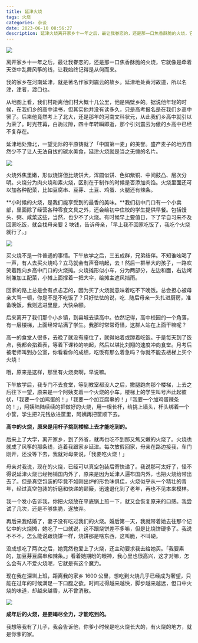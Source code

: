 ```yaml
---
title: 延津火烧
tags: 火烧
categories: 杂谈
date: 2023-06-10 08:56:27
description: 延津火烧离开家乡十一年之后，最让我眷恋的，还是那一口焦香酥脆的火烧，它就像是牵着天空中乱舞风筝的线，让我始终记得是从何而来。
---
```


![](https://s3plus.meituan.net/v1/mss_f32142e8d47149129e9550e929704625/yzz-test-image/f7b041df5ac444a0bf2e46c2d4280cac)

离开家乡十一年之后，最让我眷恋的，还是那一口焦香酥脆的火烧，它就像是牵着天空中乱舞风筝的线，让我始终记得是从何而来。

我的家乡在河南延津，就是著名作家刘震云的故乡。延津地处黄河故道，所以名津，津者，渡口也。

从地图上看，我们村距离他们村大概十几公里，他是隔壁乡的。据说他年轻的时候，在我们乡的高中读书，但其实他并没有读多久，只是高考报名是在我们乡高中罢了。后来他竟然考上了北大，还是那年的河南文科状元，从此我们乡高中就引以为荣了。时光荏苒，白驹过隙，四十年转瞬即逝，那个引刘震云为傲的乡高中已经不复存在。

延津地处豫北，一望无际的平原铸就了「中国第一麦」的美誉。盛产麦子的地方自然少不了让人无法自拔的碳水美食，延津火烧就是当之无愧的名片。

![](https://s3plus.meituan.net/v1/mss_f32142e8d47149129e9550e929704625/yzz-test-image/637faede478a40c782fd601506a748d1)

火烧外焦里嫩，形似烧饼但比烧饼大，浑圆似饼、色如紫铜、中间鼓凸、层次分明。火烧分为肉火烧和素火烧，区别在于制作的时候是否添加肉馅。火烧里面还可以加各种配菜，比如豆腐串、豆芽、土豆、鸡蛋、火腿还有辣条。

**小时候的火烧，是我们能享受到的最香的美味。**我们初中门口有一个小卖部，里面除了经营各种零食文具之外，还会给初中住校的学生提供早餐。包括馒头、粥、咸菜这些，当然，也少不了火烧。有时候早上要值日，下了早自习来不及回家吃饭，就会找母亲要 2 块钱，告诉母亲，「早上我不回家吃饭了，我吃个火烧就行了。」

![](https://s3plus.meituan.net/v1/mss_f32142e8d47149129e9550e929704625/yzz-test-image/2b05f818d9f94674b4c691a0d0d5d5fe)

买火烧不是一件普通的事情。下午放学之后，三五成群，兄弟结伴。不知谁吆喝了一声，有人去买火烧吗？立马就会有声音响起，去！然后一群半大的孩子，一路欢笑着跑向乡高中门口的火烧摊。火烧摊形似小车，分为两部分，左边和面，右边烤制兼加工配菜，小摊上面撑着一把大伞，给摊主遮风挡雨。

回家的路上总是会有点忐忑的，因为买了火烧就意味着吃不下晚饭。总会担心被母亲大骂一顿，你是不是不吃饭了？只好怯怯的说，吃...随后母亲一头扎进厨房，准备晚饭，我则逃进里屋，大快朵颐。

后来离开了我们那个小乡镇，到县城去读高中。依然记得，高中校园的一个角落，有一层楼梯，上面经常站满了学生。我那时常常奇怪，这群人站在上面干嘛呢？

高一的食堂人很多，去晚了就没有座位了，就得站着或蹲着吃饭。于是每天到了饭点，我都会掐着表，等着下课铃的响起，然后以堪比刘翔的速度冲向食堂。月考后被老师叫到办公室，你看看你的成绩，吃饭有那么着急吗？你就不能去楼梯上买个火烧！

哦，原来是这样，那里有火烧卖啊，早说嘛。

下午放学后，我专门不去食堂，等到教室都没人之后，撒腿跑向那个楼梯，上去之后往下一望，原来是一个阿姨支着一个火烧的小车，楼梯上的学生叫号声此起彼伏，「我要一个加鸡蛋的！」「我要一个加豆腐串的！」「我要一个加鸡蛋辣条的！」，阿姨陆陆续续的把做好的火烧，用一根长杆，给挑上墙头，杆头绑着一个小筐，学生把2元钱放进筐里，阿姨再把筐顺下去。

**高中的火烧，原来是用杆子挑到楼梯上去才能吃到的。**

后来上了大学，离开家乡，到了外省，就再也吃不到那又焦又嫩的火烧了。火烧也就成了风筝的那条线，连着我跟家乡延津。每次放假回家，母亲在路边接我，车门刚开，还没等下去，我就对母亲说，「我要吃火烧！」

母亲对我说，现在的火烧，已经可以真空包装后寄快递了。我说那可太好了，怪不得说延津火烧已经畅销国内外了，原来是因为延津人遍布国内外，也把火烧给带出去了。但是真空包装的毕竟不如刚出炉的形色味俱佳，火烧似乎从一个精壮的青年，经过真空包装的折磨和快递的颠簸，迅速退化到了老年，再也不见本来模样。

我一个发小告诉我，你把火烧放在平底锅上煎一下，就又会恢复原来的口感。我尝试了几次，还是不够焦脆，遂放弃。

再后来我结婚了，妻子没有吃过我们的火烧。婚后第一天，我就带着她去往那个记忆中的火烧摊，她吃了一口就说，这不跟烧饼差不多嘛，但是比烧饼硬多了。我说不不不，怎么能说跟烧饼一样，烧饼那是啥东西，这叫脆，不叫硬。

没成想吃了两次之后，她竟然也爱上了火烧，还主动要求我去给她买。「我要素的，加豆芽豆腐串和辣条。」看着她期盼的眼神，我心里也很高兴，这才对嘛，怎么会有人不爱火烧呢，它就是有这个魔力。

现在我在深圳上班，距离我的家乡 1600 公里，想吃到火烧几乎已经成为奢望，只能在过年的时候满足一下口腹之欲。时间过得越来越快，脚步越来越远，但口中火烧的味道，却越来越香，从不曾消散。

![](https://s3plus.meituan.net/v1/mss_f32142e8d47149129e9550e929704625/yzz-test-image/a428cd12399b4f888d31098aa3319e50)

**成年后的火烧，是要竭尽全力，才能吃到的。**

我想等我有了儿子，我会告诉他，你爹小时候是吃火烧长大的，有火烧的地方，就是你爹的家。

